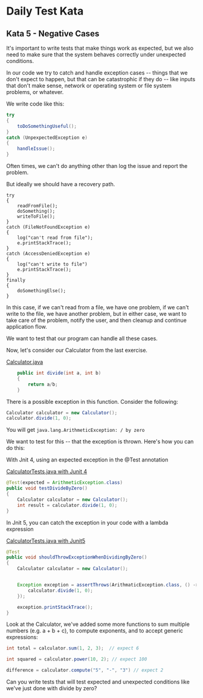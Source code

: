 # Daily Test Kata

## Kata 5 - Negative Cases

It's important to write tests that make things work as expected, but we also need to make sure that the system behaves correctly under unexpected conditions.

In our code we try to catch and handle exception cases -- things that we don't expect to happen, but that can be catastrophic if they do -- like inputs that don't make sense, network or operating system or file system problems, or whatever.

We write code like this:

```java
try
{
    toDoSomethingUseful();
}
catch (UnpexpectedException e)
{
    handleIssue();
}
```

Often times, we can't do anything other than log the issue and report the problem.

But ideally we should have a recovery path.

```
try
{
    readFromFile();
    doSomething();
    writeToFile();
}
catch (FileNotFoundException e)
{
    log("can't read from file");
    e.printStackTrace();
}
catch (AccessDeniedException e)
{
    log("can't write to file")
    e.printStackTrace();
}
finally
{
    doSomethingElse();
}
```

In this case, if we can't read from a file, we have one problem, if we can't write to the file, we have another problem, but in either case, we want to take care of the problem, notify the user, and then cleanup and continue application flow.

We want to test that our program can handle all these cases.

 Now, let's consider our Calculator from the last exercise.

 [Calculator.java](./Calculator.java)

```java
	public int divide(int a, int b)
	{
		return a/b;
	}
```

There is a possible exception in this function.  Consider the following:

```java
Calculator calculator = new Calculator();
calculator.divide(1, 0);
```

You will get `java.lang.ArithmeticException: / by zero`

We want to test for this -- that the exception is thrown.  Here's how you can do this:

With Jnit 4, using an expected exception in the @Test annotation

[CalculatorTests.java with Junit 4](./junit4/CalculatorTests.java)
```java
@Test(expected = ArithmeticException.class)
public void testDivideByZero()
{
    Calculator calculator = new Calculator();
    int result = calculator.divide(1, 0);
}
```

In Jnit 5, you can catch the exception in your code with a lambda expression

[CalculatorTests.java with Junit5](./jnit5/CalculatorTests.java)
```java
@Test
public void shouldThrowExceptionWhenDividingByZero()
{
    Calculator calculator = new Calculator();


    Exception exception = assertThrows(ArithmaticException.class, () -> {
        calculator.divide(1, 0);
    });

    exception.printStackTrace();
}
```

Look at the Calculator, we've added some more functions to sum multiple numbers (e.g. a + b + c), to compute exponents, and to accept generic expressions:

```java
int total = calculator.sum(1, 2, 3);  // expect 6
```

```java
int squared = calculator.power(10, 2); // expect 100
```

```java
difference = calculator.compute("5", "-", "3") // expect 2
```

Can you write tests that will test expected and unexpected conditions like we've just done with divide by zero?


